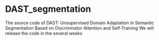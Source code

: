 # DAST_segmentation
The source code of DAST: Unsupervised Domain Adaptation in Semantic Segmentation Based on Discriminator Attention and Self-Training
We will release the code in the several weeks
